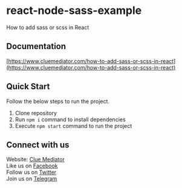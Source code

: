 # react-node-sass-example
How to add sass or scss in React


## Documentation

[https://www.cluemediator.com/how-to-add-sass-or-scss-in-react](https://www.cluemediator.com/how-to-add-sass-or-scss-in-react)

## Quick Start

Follow the below steps to run the project.

1. Clone repository
2. Run `npm i` command to install dependencies
3. Execute `npm start` command to run the project

## Connect with us

Website: [Clue Mediator](https://www.cluemediator.com)  
Like us on [Facebook](https://www.facebook.com/thecluemediator)  
Follow us on [Twitter](https://twitter.com/cluemediator)  
Join us on [Telegram](https://t.me/cluemediator)
